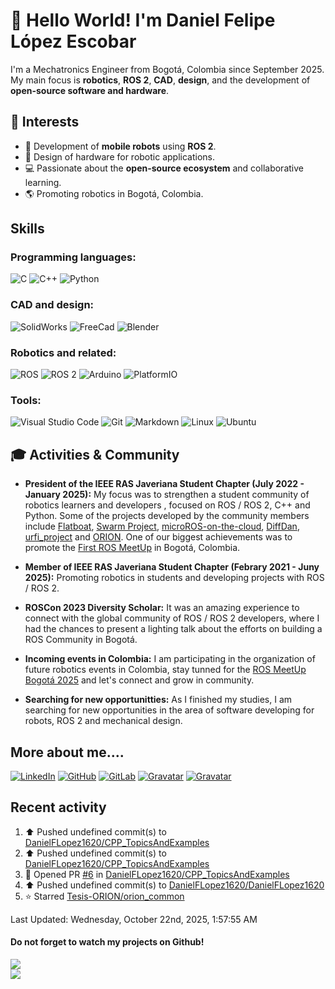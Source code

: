 
# 👋 Hello World! I'm Daniel Felipe López Escobar  

I'm a Mechatronics Engineer from Bogotá, Colombia since September 2025. My main focus is **robotics**, **ROS 2**, **CAD**, **design**, and the development of **open-source software and hardware**.  

## 🚀 Interests

- 🤖 Development of **mobile robots** using **ROS 2**.  
- 🔧 Design of hardware for robotic applications.  
- 💻 Passionate about the **open-source ecosystem** and collaborative learning.
- 🌎 Promoting robotics in Bogotá, Colombia.

## Skills

### **Programming languages:**

![C](https://img.shields.io/badge/c-A8B9CC.svg?style=for-the-badge&logo=c&logoColor=white)
![C++](https://img.shields.io/badge/c++-00599C.svg?style=for-the-badge&logo=c%2B%2B&logoColor=#00599C) 
![Python](https://img.shields.io/badge/python-3776AB?style=for-the-badge&logo=python&logoColor=white)

### **CAD and design:**

![SolidWorks](https://img.shields.io/badge/SolidWorks-cb333b?style=for-the-badge&logo=dassaultsystemes&logoColor=white)
![FreeCad](https://img.shields.io/badge/FreeCad-cb333b?style=for-the-badge&logo=freecad&logoColor=white)
![Blender](https://img.shields.io/badge/Blender-ea7600?style=for-the-badge&logo=blender&logoColor=white)


### **Robotics and related:**

![ROS](https://img.shields.io/badge/ROS-13233e?style=for-the-badge&logo=ros&logoColor=white)
![ROS 2](https://img.shields.io/badge/ROS_2-13233e?style=for-the-badge&logo=ros&logoColor=white)
![Arduino](https://img.shields.io/badge/Arduino-00878F?style=for-the-badge&logo=arduino&logoColor=white)
![PlatformIO](https://img.shields.io/badge/PlatformIO-F5822A?style=for-the-badge&logo=platformio&logoColor=white)


### **Tools:**

![Visual Studio Code](https://img.shields.io/badge/Visual%20Studio%20Code-0078d7.svg?style=for-the-badge&logo=visual-studio-code&logoColor=white) 
![Git](https://img.shields.io/badge/git-F05032.svg?style=for-the-badge&logo=git&logoColor=white)
![Markdown](https://img.shields.io/badge/markdown-000000.svg?style=for-the-badge&logo=markdown&logoColor=white)
![Linux](https://img.shields.io/badge/Linux-FCC624.svg?style=for-the-badge&logo=linux&logoColor=black)
![Ubuntu](https://img.shields.io/badge/Ubuntu-E95420.svg?style=for-the-badge&logo=ubuntu&logoColor=white)



## 🎓 Activities & Community  

- **President of the IEEE RAS Javeriana Student Chapter (July 2022 - January 2025):** My focus was to strengthen a student community of robotics learners and developers , focused on ROS / ROS 2, C++ and Python. Some of the projects developed by the community members include [Flatboat](https://github.com/JuanCSUCoder/FlatBoatProject), [Swarm Project](https://github.com/Nidhood/SWARM_PROJECT), [microROS-on-the-cloud](https://github.com/miguelgonrod/microROS-on-the-cloud), [DiffDan](https://github.com/DanielFLopez1620/diff_robot_dan_ros), [urfi_project](https://github.com/alexoberco/urfi_project) and [ORION](https://github.com/Tesis-ORION). One of our biggest achievements was to promote the [First ROS MeetUp](https://www.youtube.com/watch?v=R7_KEe0JQ5I) in Bogotá, Colombia.

- **Member of IEEE RAS Javeriana Student Chapter (Febrary 2021 - Juny 2025):** Promoting robotics in students and developing projects with ROS / ROS 2.

- **ROSCon 2023 Diversity Scholar:** It was an amazing experience to connect with the global community of ROS / ROS 2 developers, where I had the chances to present a lighting talk about the efforts on building a ROS Community in Bogotá.

- **Incoming events in Colombia:** I am participating in the organization of future robotics events in Colombia, stay tunned for the [ROS MeetUp Bogotá 2025](https://luma.com/h5zsexaf) and let's connect and grow in community.

- **Searching for new opportunitties:** As I finished my studies, I am searching for new opportunities in the area of software developing for robots, ROS 2 and mechanical design.

## More about me....

[![LinkedIn](https://img.shields.io/badge/linkedin-%230077B5.svg?style=for-the-badge&logo=linkedin&logoColor=white)](https://www.linkedin.com/in/daniel-f-lopez-e/)
[![GitHub](https://img.shields.io/badge/github-181717.svg?style=for-the-badge&logo=github&logoColor=white)](https://github.com/DanielFLopez1620) 
[![GitLab](https://img.shields.io/badge/gitlab-181717.svg?style=for-the-badge&logo=gitlab&logoColor=white)](https://gitlab.com/DanielFLopez1620)
[![Gravatar](https://img.shields.io/badge/Gravatar-1E8CBE.svg?style=for-the-badge&logo=gravatar&logoColor=white)](https://gravatar.com/danielflopez1620)
[![Gravatar](https://img.shields.io/badge/Platzi-98CA3F.svg?style=for-the-badge&logo=platzi&logoColor=white)](https://platzi.com/p/dfelipe.lopez/)

## Recent activity

<!--RECENT_ACTIVITY:start-->
1. ⬆️ Pushed undefined commit(s) to [DanielFLopez1620/CPP_TopicsAndExamples](https://github.com/DanielFLopez1620/CPP_TopicsAndExamples)<br>
2. ⬆️ Pushed undefined commit(s) to [DanielFLopez1620/CPP_TopicsAndExamples](https://github.com/DanielFLopez1620/CPP_TopicsAndExamples)<br>
3. 💪 Opened PR [#6](undefined) in [DanielFLopez1620/CPP_TopicsAndExamples](https://github.com/DanielFLopez1620/CPP_TopicsAndExamples)<br>
4. ⬆️ Pushed undefined commit(s) to [DanielFLopez1620/DanielFLopez1620](https://github.com/DanielFLopez1620/DanielFLopez1620)<br>
5. ⭐ Starred [Tesis-ORION/orion_common](https://github.com/Tesis-ORION/orion_common)<br>
<!--RECENT_ACTIVITY:end-->
<!--RECENT_ACTIVITY:last_update-->
Last Updated: Wednesday, October 22nd, 2025, 1:57:55 AM
<!--RECENT_ACTIVITY:last_update_end-->

#### **Do not forget to watch my projects on Github!**

<img src="https://github-readme-stats.vercel.app/api?username=DanielFLopez1620&theme=dracula&show_icons=true"/>
</br>
<img src="https://github-readme-stats.vercel.app/api/top-langs/?username=DanielFLopez1620&layout=compact"/> 

